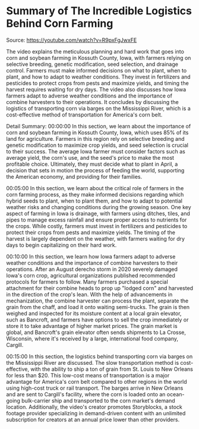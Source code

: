 # Summary of The Incredible Logistics Behind Corn Farming

Source: https://youtube.com/watch?v=R9pxFgJwxFE

The video explains the meticulous planning and hard work that goes into corn and soybean farming in Kossuth County, Iowa, with farmers relying on selective breeding, genetic modification, seed selection, and drainage control. Farmers must make informed decisions on what to plant, when to plant, and how to adapt to weather conditions. They invest in fertilizers and pesticides to protect crops from pests and maximize yields, and timing the harvest requires waiting for dry days. The video also discusses how Iowa farmers adapt to adverse weather conditions and the importance of combine harvesters to their operations. It concludes by discussing the logistics of transporting corn via barges on the Mississippi River, which is a cost-effective method of transportation for America's corn belt.

Detail Summary: 
00:00:00
In this section, we learn about the importance of corn and soybean farming in Kossuth County, Iowa, which uses 85% of its land for agriculture. Farmers in this region rely on selective breeding and genetic modification to maximize crop yields, and seed selection is crucial to their success. The average Iowa farmer must consider factors such as average yield, the corn's use, and the seed's price to make the most profitable choice. Ultimately, they must decide what to plant in April, a decision that sets in motion the process of feeding the world, supporting the American economy, and providing for their families.

00:05:00
In this section, we learn about the critical role of farmers in the corn farming process, as they make informed decisions regarding which hybrid seeds to plant, when to plant them, and how to adapt to potential weather risks and changing conditions during the growing season. One key aspect of farming in Iowa is drainage, with farmers using ditches, tiles, and pipes to manage excess rainfall and ensure proper access to nutrients for the crops. While costly, farmers must invest in fertilizers and pesticides to protect their crops from pests and maximize yields. The timing of the harvest is largely dependent on the weather, with farmers waiting for dry days to begin capitalizing on their hard work.

00:10:00
In this section, we learn how Iowa farmers adapt to adverse weather conditions and the importance of combine harvesters to their operations. After an August derecho storm in 2020 severely damaged Iowa's corn crop, agricultural organizations published recommended protocols for farmers to follow. Many farmers purchased a special attachment for their combine heads to prop up "lodged corn" and harvested in the direction of the crop's lean. With the help of advancements in mechanization, the combine harvester can process the plant, separate the grain from the chaff, and load it onto waiting semi-trucks. The grain is then weighed and inspected for its moisture content at a local grain elevator, such as Bancroft, and farmers have options to sell the crop immediately or store it to take advantage of higher market prices. The grain market is global, and Bancroft's grain elevator often sends shipments to La Crosse, Wisconsin, where it's received by a large, international food company, Cargill.

00:15:00
In this section, the logistics behind transporting corn via barges on the Mississippi River are discussed. The slow transportation method is cost-effective, with the ability to ship a ton of grain from St. Louis to New Orleans for less than $20. This low-cost means of transportation is a major advantage for America's corn belt compared to other regions in the world using high-cost truck or rail transport. The barges arrive in New Orleans and are sent to Cargill's facility, where the corn is loaded onto an ocean-going bulk-carrier ship and transported to the corn market's demand location. Additionally, the video's creator promotes Storyblocks, a stock footage provider specializing in demand-driven content with an unlimited subscription for creators at an annual price lower than other providers.


